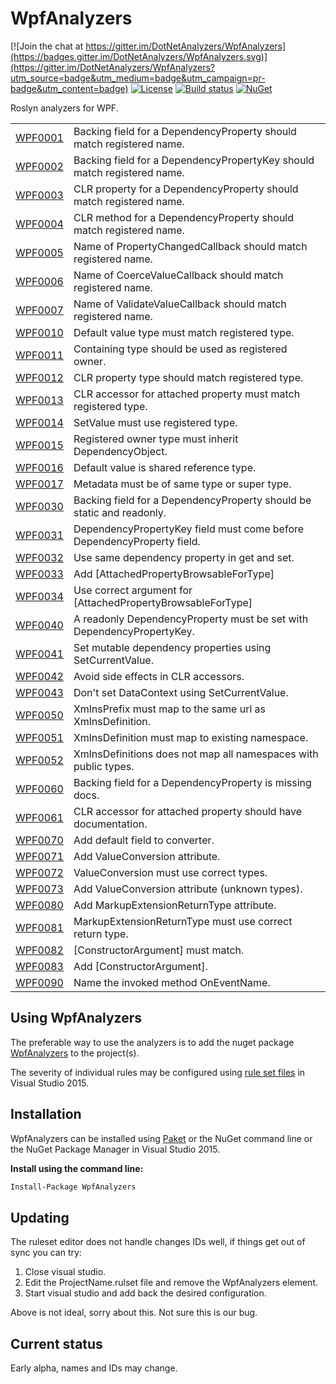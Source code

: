 # WpfAnalyzers

[![Join the chat at https://gitter.im/DotNetAnalyzers/WpfAnalyzers](https://badges.gitter.im/DotNetAnalyzers/WpfAnalyzers.svg)](https://gitter.im/DotNetAnalyzers/WpfAnalyzers?utm_source=badge&utm_medium=badge&utm_campaign=pr-badge&utm_content=badge)
[![License](https://img.shields.io/badge/license-MIT-blue.svg)](LICENSE)
[![Build status](https://ci.appveyor.com/api/projects/status/25nvar8j6evtmtg4/branch/master?svg=true)](https://ci.appveyor.com/project/JohanLarsson/wpfanalyzers-twfog/branch/master)
[![NuGet](https://img.shields.io/nuget/v/WpfAnalyzers.svg)](https://www.nuget.org/packages/WpfAnalyzers/)

Roslyn analyzers for WPF.

<!-- start generated table -->
<table>
<tr>
  <td><a href="https://github.com/DotNetAnalyzers/WpfAnalyzers/tree/master/documentation/WPF0001.md">WPF0001</a></td>
  <td>Backing field for a DependencyProperty should match registered name.</td>
</tr>
<tr>
  <td><a href="https://github.com/DotNetAnalyzers/WpfAnalyzers/tree/master/documentation/WPF0002.md">WPF0002</a></td>
  <td>Backing field for a DependencyPropertyKey should match registered name.</td>
</tr>
<tr>
  <td><a href="https://github.com/DotNetAnalyzers/WpfAnalyzers/tree/master/documentation/WPF0003.md">WPF0003</a></td>
  <td>CLR property for a DependencyProperty should match registered name.</td>
</tr>
<tr>
  <td><a href="https://github.com/DotNetAnalyzers/WpfAnalyzers/tree/master/documentation/WPF0004.md">WPF0004</a></td>
  <td>CLR method for a DependencyProperty should match registered name.</td>
</tr>
<tr>
  <td><a href="https://github.com/DotNetAnalyzers/WpfAnalyzers/tree/master/documentation/WPF0005.md">WPF0005</a></td>
  <td>Name of PropertyChangedCallback should match registered name.</td>
</tr>
<tr>
  <td><a href="https://github.com/DotNetAnalyzers/WpfAnalyzers/tree/master/documentation/WPF0006.md">WPF0006</a></td>
  <td>Name of CoerceValueCallback should match registered name.</td>
</tr>
<tr>
  <td><a href="https://github.com/DotNetAnalyzers/WpfAnalyzers/tree/master/documentation/WPF0007.md">WPF0007</a></td>
  <td>Name of ValidateValueCallback should match registered name.</td>
</tr>
<tr>
  <td><a href="https://github.com/DotNetAnalyzers/WpfAnalyzers/tree/master/documentation/WPF0010.md">WPF0010</a></td>
  <td>Default value type must match registered type.</td>
</tr>
<tr>
  <td><a href="https://github.com/DotNetAnalyzers/WpfAnalyzers/tree/master/documentation/WPF0011.md">WPF0011</a></td>
  <td>Containing type should be used as registered owner.</td>
</tr>
<tr>
  <td><a href="https://github.com/DotNetAnalyzers/WpfAnalyzers/tree/master/documentation/WPF0012.md">WPF0012</a></td>
  <td>CLR property type should match registered type.</td>
</tr>
<tr>
  <td><a href="https://github.com/DotNetAnalyzers/WpfAnalyzers/tree/master/documentation/WPF0013.md">WPF0013</a></td>
  <td>CLR accessor for attached property must match registered type.</td>
</tr>
<tr>
  <td><a href="https://github.com/DotNetAnalyzers/WpfAnalyzers/tree/master/documentation/WPF0014.md">WPF0014</a></td>
  <td>SetValue must use registered type.</td>
</tr>
<tr>
  <td><a href="https://github.com/DotNetAnalyzers/WpfAnalyzers/tree/master/documentation/WPF0015.md">WPF0015</a></td>
  <td>Registered owner type must inherit DependencyObject.</td>
</tr>
<tr>
  <td><a href="https://github.com/DotNetAnalyzers/WpfAnalyzers/tree/master/documentation/WPF0016.md">WPF0016</a></td>
  <td>Default value is shared reference type.</td>
</tr>
<tr>
  <td><a href="https://github.com/DotNetAnalyzers/WpfAnalyzers/tree/master/documentation/WPF0017.md">WPF0017</a></td>
  <td>Metadata must be of same type or super type.</td>
</tr>
<tr>
  <td><a href="https://github.com/DotNetAnalyzers/WpfAnalyzers/tree/master/documentation/WPF0030.md">WPF0030</a></td>
  <td>Backing field for a DependencyProperty should be static and readonly.</td>
</tr>
<tr>
  <td><a href="https://github.com/DotNetAnalyzers/WpfAnalyzers/tree/master/documentation/WPF0031.md">WPF0031</a></td>
  <td>DependencyPropertyKey field must come before DependencyProperty field.</td>
</tr>
<tr>
  <td><a href="https://github.com/DotNetAnalyzers/WpfAnalyzers/tree/master/documentation/WPF0032.md">WPF0032</a></td>
  <td>Use same dependency property in get and set.</td>
</tr>
<tr>
  <td><a href="https://github.com/DotNetAnalyzers/WpfAnalyzers/tree/master/documentation/WPF0033.md">WPF0033</a></td>
  <td>Add [AttachedPropertyBrowsableForType]</td>
</tr>
<tr>
  <td><a href="https://github.com/DotNetAnalyzers/WpfAnalyzers/tree/master/documentation/WPF0034.md">WPF0034</a></td>
  <td>Use correct argument for [AttachedPropertyBrowsableForType]</td>
</tr>
<tr>
  <td><a href="https://github.com/DotNetAnalyzers/WpfAnalyzers/tree/master/documentation/WPF0040.md">WPF0040</a></td>
  <td>A readonly DependencyProperty must be set with DependencyPropertyKey.</td>
</tr>
<tr>
  <td><a href="https://github.com/DotNetAnalyzers/WpfAnalyzers/tree/master/documentation/WPF0041.md">WPF0041</a></td>
  <td>Set mutable dependency properties using SetCurrentValue.</td>
</tr>
<tr>
  <td><a href="https://github.com/DotNetAnalyzers/WpfAnalyzers/tree/master/documentation/WPF0042.md">WPF0042</a></td>
  <td>Avoid side effects in CLR accessors.</td>
</tr>
<tr>
  <td><a href="https://github.com/DotNetAnalyzers/WpfAnalyzers/tree/master/documentation/WPF0043.md">WPF0043</a></td>
  <td>Don't set DataContext using SetCurrentValue.</td>
</tr>
<tr>
  <td><a href="https://github.com/DotNetAnalyzers/WpfAnalyzers/tree/master/documentation/WPF0050.md">WPF0050</a></td>
  <td>XmlnsPrefix must map to the same url as XmlnsDefinition.</td>
</tr>
<tr>
  <td><a href="https://github.com/DotNetAnalyzers/WpfAnalyzers/tree/master/documentation/WPF0051.md">WPF0051</a></td>
  <td>XmlnsDefinition must map to existing namespace.</td>
</tr>
<tr>
  <td><a href="https://github.com/DotNetAnalyzers/WpfAnalyzers/tree/master/documentation/WPF0052.md">WPF0052</a></td>
  <td>XmlnsDefinitions does not map all namespaces with public types.</td>
</tr>
<tr>
  <td><a href="https://github.com/DotNetAnalyzers/WpfAnalyzers/tree/master/documentation/WPF0060.md">WPF0060</a></td>
  <td>Backing field for a DependencyProperty is missing docs.</td>
</tr>
<tr>
  <td><a href="https://github.com/DotNetAnalyzers/WpfAnalyzers/tree/master/documentation/WPF0061.md">WPF0061</a></td>
  <td>CLR accessor for attached property should have documentation.</td>
</tr>
<tr>
  <td><a href="https://github.com/DotNetAnalyzers/WpfAnalyzers/tree/master/documentation/WPF0070.md">WPF0070</a></td>
  <td>Add default field to converter.</td>
</tr>
<tr>
  <td><a href="https://github.com/DotNetAnalyzers/WpfAnalyzers/tree/master/documentation/WPF0071.md">WPF0071</a></td>
  <td>Add ValueConversion attribute.</td>
</tr>
<tr>
  <td><a href="https://github.com/DotNetAnalyzers/WpfAnalyzers/tree/master/documentation/WPF0072.md">WPF0072</a></td>
  <td>ValueConversion must use correct types.</td>
</tr>
<tr>
  <td><a href="https://github.com/DotNetAnalyzers/WpfAnalyzers/tree/master/documentation/WPF0073.md">WPF0073</a></td>
  <td>Add ValueConversion attribute (unknown types).</td>
</tr>
<tr>
  <td><a href="https://github.com/DotNetAnalyzers/WpfAnalyzers/tree/master/documentation/WPF0080.md">WPF0080</a></td>
  <td>Add MarkupExtensionReturnType attribute.</td>
</tr>
<tr>
  <td><a href="https://github.com/DotNetAnalyzers/WpfAnalyzers/tree/master/documentation/WPF0081.md">WPF0081</a></td>
  <td>MarkupExtensionReturnType must use correct return type.</td>
</tr>
<tr>
  <td><a href="https://github.com/DotNetAnalyzers/WpfAnalyzers/tree/master/documentation/WPF0082.md">WPF0082</a></td>
  <td>[ConstructorArgument] must match.</td>
</tr>
<tr>
  <td><a href="https://github.com/DotNetAnalyzers/WpfAnalyzers/tree/master/documentation/WPF0083.md">WPF0083</a></td>
  <td>Add [ConstructorArgument].</td>
</tr>
<tr>
  <td><a href="https://github.com/DotNetAnalyzers/WpfAnalyzers/tree/master/documentation/WPF0090.md">WPF0090</a></td>
  <td>Name the invoked method OnEventName.</td>
</tr>
<table>
<!-- end generated table -->


## Using WpfAnalyzers

The preferable way to use the analyzers is to add the nuget package [WpfAnalyzers](https://www.nuget.org/packages/WpfAnalyzers/)
to the project(s).

The severity of individual rules may be configured using [rule set files](https://msdn.microsoft.com/en-us/library/dd264996.aspx)
in Visual Studio 2015.

## Installation

WpfAnalyzers can be installed using [Paket](https://fsprojects.github.io/Paket/) or the NuGet command line or the NuGet Package Manager in Visual Studio 2015.


**Install using the command line:**
```bash
Install-Package WpfAnalyzers
```

## Updating

The ruleset editor does not handle changes IDs well, if things get out of sync you can try:

1) Close visual studio.
2) Edit the ProjectName.rulset file and remove the WpfAnalyzers element.
3) Start visual studio and add back the desired configuration.

Above is not ideal, sorry about this. Not sure this is our bug.


## Current status

Early alpha, names and IDs may change.